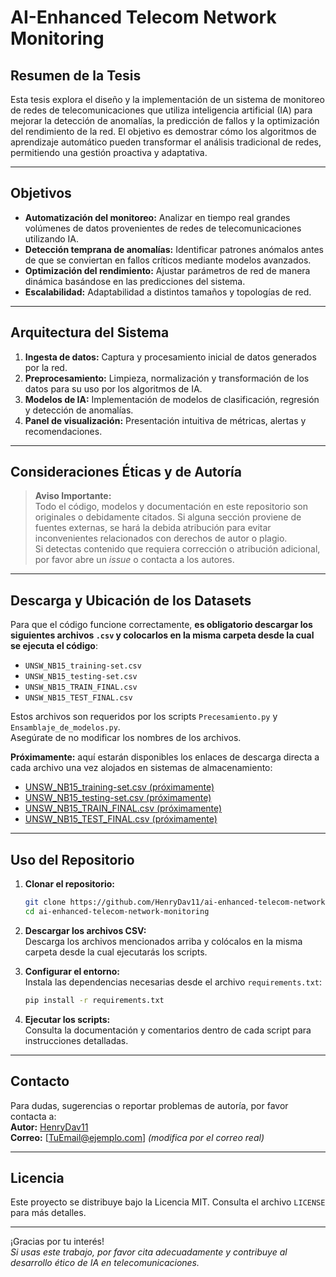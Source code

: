    # AI-Enhanced Telecom Network Monitoring

## Resumen de la Tesis

Esta tesis explora el diseño y la implementación de un sistema de monitoreo de redes de telecomunicaciones que utiliza inteligencia artificial (IA) para mejorar la detección de anomalías, la predicción de fallos y la optimización del rendimiento de la red. El objetivo es demostrar cómo los algoritmos de aprendizaje automático pueden transformar el análisis tradicional de redes, permitiendo una gestión proactiva y adaptativa.

---

## Objetivos

- **Automatización del monitoreo:** Analizar en tiempo real grandes volúmenes de datos provenientes de redes de telecomunicaciones utilizando IA.
- **Detección temprana de anomalías:** Identificar patrones anómalos antes de que se conviertan en fallos críticos mediante modelos avanzados.
- **Optimización del rendimiento:** Ajustar parámetros de red de manera dinámica basándose en las predicciones del sistema.
- **Escalabilidad:** Adaptabilidad a distintos tamaños y topologías de red.

---

## Arquitectura del Sistema

1. **Ingesta de datos:** Captura y procesamiento inicial de datos generados por la red.
2. **Preprocesamiento:** Limpieza, normalización y transformación de los datos para su uso por los algoritmos de IA.
3. **Modelos de IA:** Implementación de modelos de clasificación, regresión y detección de anomalías.
4. **Panel de visualización:** Presentación intuitiva de métricas, alertas y recomendaciones.

---

## Consideraciones Éticas y de Autoría

> **Aviso Importante:**  
> Todo el código, modelos y documentación en este repositorio son originales o debidamente citados. Si alguna sección proviene de fuentes externas, se hará la debida atribución para evitar inconvenientes relacionados con derechos de autor o plagio.  
> Si detectas contenido que requiera corrección o atribución adicional, por favor abre un _issue_ o contacta a los autores.

---

## Descarga y Ubicación de los Datasets

Para que el código funcione correctamente, **es obligatorio descargar los siguientes archivos `.csv` y colocarlos en la misma carpeta desde la cual se ejecuta el código**:

- `UNSW_NB15_training-set.csv`
- `UNSW_NB15_testing-set.csv`
- `UNSW_NB15_TRAIN_FINAL.csv`
- `UNSW_NB15_TEST_FINAL.csv`

Estos archivos son requeridos por los scripts `Precesamiento.py` y `Ensamblaje_de_modelos.py`.  
Asegúrate de no modificar los nombres de los archivos.

**Próximamente:** aquí estarán disponibles los enlaces de descarga directa a cada archivo una vez alojados en sistemas de almacenamiento:

- [UNSW_NB15_training-set.csv (próximamente)](https://drive.google.com/file/d/1fVd4hRJSt76B6gRE7VQfiWQNLGy17Y24/view?usp=sharing)
- [UNSW_NB15_testing-set.csv (próximamente)](https://drive.google.com/file/d/1lriIdUiKcEmyPK3nf-jSFS1fISBz8zNZ/view?usp=sharing)
- [UNSW_NB15_TRAIN_FINAL.csv (próximamente)](https://drive.google.com/file/d/1_HbI6w2PMxD0QQoVkPs2-990KFAvOI1p/view?usp=sharing)
- [UNSW_NB15_TEST_FINAL.csv (próximamente)](https://drive.google.com/file/d/1ENFllk8v7RjdaY-75uyGjDGKLm_aGj4i/view?usp=sharing)

---

## Uso del Repositorio

1. **Clonar el repositorio:**
   ```bash
   git clone https://github.com/HenryDav11/ai-enhanced-telecom-network-monitoring.git
   cd ai-enhanced-telecom-network-monitoring
   ```

2. **Descargar los archivos CSV:**  
   Descarga los archivos mencionados arriba y colócalos en la misma carpeta desde la cual ejecutarás los scripts.

3. **Configurar el entorno:**  
   Instala las dependencias necesarias desde el archivo `requirements.txt`:
   ```bash
   pip install -r requirements.txt
   ```

4. **Ejecutar los scripts:**  
   Consulta la documentación y comentarios dentro de cada script para instrucciones detalladas.

---

## Contacto

Para dudas, sugerencias o reportar problemas de autoría, por favor contacta a:  
**Autor:** [HenryDav11](https://github.com/HenryDav11)  
**Correo:** [TuEmail@ejemplo.com] _(modifica por el correo real)_

---

## Licencia

Este proyecto se distribuye bajo la Licencia MIT. Consulta el archivo `LICENSE` para más detalles.

---

¡Gracias por tu interés!  
_Si usas este trabajo, por favor cita adecuadamente y contribuye al desarrollo ético de IA en telecomunicaciones._
